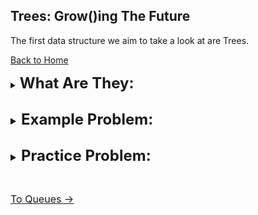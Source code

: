 ## Trees: Grow()ing The Future

The first data structure we aim to take a look at are Trees.

[Back to Home](0-welcome.md)

<details>
<summary><font size=5><b>What Are They:</b></summary>

<font size=3><b>How Do They Work:</b>

> A Tree is often used for analyzing a collection of data in a type  of order that can show relativity. For example a family tree shows the relation of parent to child. The tree utilizes a range of basic functions that allow for efficiency in application. These functions include a getroot, insert/add, find, delete, and a print.

> One might ask why is their a print function within the tree-based function when one already exists for Python. The answer is, "the same reason the find function is dynamic". When we possess a tree of data their will be a root with it's many existing nodes and leafs that make up the tree. Whenever we want to find something on the tree we need to determine the best type of search in order to more efficiently find the desired node. This could be a depth-first, breadth-first, or a simple traversel of the tree. The differences being do I search through each branch starting left or right side, or do I check each layer before moving to the next.

> The best example of these is relative of an example below mentioning a family tree and a championship bracket. If I follow the champion as my root and want to find the path they took in each match to win the tournament, then I could do a breadth-first as I only need to find which of the two nodes is the champion and then move down that corresponding branch. In a family tree we usually will use a depth-first as we are moving or seeking out the leaf node's lineage through the family tree. There are more options for these searches but these will suffice for now in understanding.

> The print function will follow a similar theme as do I want each branch to print out first, or just go from left-to-right (or vice-versa) printing every node along the way. We need to define or use the defined tree-based print to reference the node data and print off for us in the order we seek to see the data. If I want to print off my branch in geneology going from me to each of my grandparents, then I might need to define a reverse bread-first, or a breadth-last if you will, that would print me, then my mother/father, then my mother's mother/father, and father's mother/father. This can become tedious so often the tree is used in conjunction* with another data structure for storing these values as they are found and then just printing off that structure.

*\* -There is an axample of this beneficial combinations in the conclusion*

![Tree](Images/Tree.jpg)

<font size=3><b>Why Use Them:</b>

> Before the info dump below the main resaon a Tree is useful is for displaying the parent/child relationship between nodes. This goal is what drive the BIg(O) notation of O(log_2^N) This equation is O() of log base 2 of N. The N being the number of cycles in the function. The search function is shown as this Big(O) notation and is shown in usefulness when a small value such as 1 or 2 is inputed. If only 1 cycle is needed then we are already at the root and that is what is sought. If 2 layers are needed then it will cycle through once from the root. The binary search tree allows for a much easier time of search and insert if the tree is a feasible data structure for the data set. Then the enqueue and dequeue are simply O(1) as it is just the act of placing and removing.

> Now, trees serve as a way of sorting information in order to anlayze factors relating to the data set. A few of these examples include a family tree in geneology or a championship bracket. Though a bracket is an inverted tree it could be analyzed from the winner down until each leaf is found representing every participant within the challenge. The family tree will show relation of node to leaf or parent to child through each generation until the eventual top is reached. This in most belief's goes to Adam and Eve as the first humans. More immediate however parents and grandparents direct lines show one branch of the tree leading to a leaf whether that be you or your posterity so forth.

> Because of this straightforward lineage that occurs in a tree is it much easier to insert and delete from a tree. Though I hope you don't delete someone from your family tree whenever a new child is born they are immediately attached as a leaf to the respective parents node. Similarly, searching is considerably faster as if we want to see who the champion faced in the second or even first match we can simply trace down the branch following the champion until that layer or level in the tree we seek.

> Finding a great-great-great-grandparent can be just as easy and fast, assuming the tree is completed in some of its glory. We start at the leaf/child we want to know the great-great-great-grandparent of and then walk up each edge or link from parents to the parents of the parents and so forth until the desired node is located.


<font size=3><b>Limitations:</b>

> Alright, I admit. A family tree and champion's bracket aren't always considered true trees in the definition of the data structure, they exhibit many of the core qualities and strengths of them. In inverse analization, however, a tree data structure can be limited by computing power or simply the way it is built in the program. Their may only be room for 2 children nodes on each parent node. The tree can be unbalanced if the wrong root is picked and the tree is left unbalanced. This causes extra unnecessary computing power to be consumed. Without babysitting of the tree it can fail just as swiftly as it can assist for good in a program.

> Depending on the versality of the program and what is needed from a data structure it might be more beneficial to pick something like a map, linked list, or dictionary structure. However if the goal is to continue to build layer by layer forever such as the family tree for geneological research it may be more beneficial to use a tree and encorporate the necessary overhead in order to maintain the tree and the various nodes encorporated.
</details>
<br>
</details>

<details>
<summary><font size=5><b>Example Problem:</b></summary>
<font size=3><br>

> Only breifly hinted at above Trees obviously utilize recursion. It is possible to use the tree without but to save computational power this is the most efficient method. For the Practice Problem we will utilize recursion to solve a search through a BST, or Binary Search Tree. For this problem we will just address basic recursion for implementing the insert function. To begin we have the in initial insert function that is called in the use of the tree which will then reference a recursive _insert() function.

```python
def insert(self, data):
        """
        Insert 'data' into the BST.  If the BST
        is empty, then set the root equal to the new 
        node.  Otherwise, use _insert to recursively
        find the location to insert.
        """
        if self.root is None:
            self.root = BST.Node(data)
        elif data in tree:
          return
        else:
            self._insert(data, self.root)  # Start at the root
```

<details>
<summary><b>Problem:</b></summary>

*\* This function was taken from a previous assignment completed for CSE 212*

> Before we implement a full BST for the tree walk through each comment and try to visualize as we attempt to insert an item into the tree. As mentioned above, for this insert we will analyze a current node and move down the tree checking whether it should be on the left or right of the current node and if there is an empty spot to place the new node.

```python
    def _insert(self, data, node):
        """
        This function will look for a place to insert a node
        with 'data' inside of it.  The current sub-tree is
        represented by 'node'.  This function is intended to be
        called the first time by the insert function.
        """
        # The data belongs on the left side.

        # We found an empty spot

        # Need to keep looking.  Call _insert
        # recursively on the left sub-tree.

        # The data belongs on the right side.

        # We found an empty spot

        # Need to keep looking.  Call _insert
        # recursively on the right sub-tree.

```
</details>

<details>
<summary><font size=3><b>Solution:</b></summary>

*\* This function was taken from a previous assignment completed for CSE 212*

> Now see how the insert will take a data and current node. These values are checked and then we move either left or right down a tree. That place is then checked if it is empty or not. If not then recursion is implemented by calling the _insert(data, current node). This will then repeat the process until an empty spot for the new node is found.

```python
    def _insert(self, data, node):
        """
        This function will look for a place to insert a node
        with 'data' inside of it.  The current sub-tree is
        represented by 'node'.  This function is intended to be
        called the first time by the insert function.
        """
        if data < node.data:
            # The data belongs on the left side.
            if node.left is None:
                # We found an empty spot
                node.left = BST.Node(data)
            else:
                # Need to keep looking.  Call _insert
                # recursively on the left sub-tree.
                self._insert(data, node.left)
        else:
            # The data belongs on the right side.
            if node.right is None:
                # We found an empty spot
                node.right = BST.Node(data)
            else:
                # Need to keep looking.  Call _insert
                # recursively on the right sub-tree.
                self._insert(data, node.right)
```
</details>

</details>
<br>

<details>
<summary><font size=5><b>Practice Problem:</b></summary>
<font size=3><br>

> Below is a practice problem that will ask you to implement a reverse travers through a tree and then print off the tree. When following the instruction visualize how the tree works. If needed comment out some of the inserts and experiement how the tree will organize where they need to be similar to how we discussed a family tree how the child/leaf will simply be attached below their corresponding parent node.
<details>
<summary><b>Problem:</b></summary>
<br>

[Code For Practice Problem](Python%20Files/Trees-Prob.py)

```python
class Tree:
  
  class Node:

    def __init__(self, data, left=None, right=None):
      self.left = left
      self.right = right
      self.data = data
  
  def __init__(self):
    self.root = None
 
  def insert(self, data):
    """
    Insert
    """
    if self.root is None:
        self.root = Tree.Node(data)
    elif data in tree:
      return
    else:
        self._insert(data, self.root)

  def _insert(self, data, node):
    """
    Insert recursion
    """
    if data < node.data:
      if node.left is None:
        node.left = Tree.Node(data)
      else:
        self._insert(data, node.left)
    else:
      if node.right is None:
        node.right = Tree.Node(data)
      else:
        self._insert(data, node.right)
  

  def __iter__(self):
    """
    Perform a forward traversal
    """
    yield from self._traverse_forward(self.root)

  def _traverse_forward(self, node):
    if node is not None:
      yield from self._traverse_forward(node.left)
      yield node.data
      yield from self._traverse_forward(node.right)


  def __reversed__(self):
    """
    Perform a reversed forward traversal (reversed in-order traversal)

    """

  def _traverse_backward(self, node):
    """
    Does a backwards traversal (reverse in-order traversal).  
    """
  

tree = Tree()
tree.insert(5)
tree.insert(3)
tree.insert(7)

print("Forward (Left -> Right)")
for x in tree:
    print(x)

##############################################################################
# Problems To Solve
##############################################################################    

"""
This is the first step in the problem. 
Implement the reverse/traverse-backward functions.
"""
print("Forward (Right -> Left)")
for x in reversed(tree):
    print(x)

"""
After the traverse backward is implemented add this set to the existing tree.
After the values are inserted print the countdown.
"""
nlist = (4, 6, 2, 8, 1, 9)

# Insert the values of the list into the tree

# Print the Countdown
print("\nCountdown to Take-Off")
```

</details>
<details>
<summary><font size=3><b>Solution:</b></summary>
<br>

[Code For Solution](Python%20Files/Trees-Sol.py)

```python
class Tree:
  
  class Node:

    def __init__(self, data, left=None, right=None):
      self.left = left
      self.right = right
      self.data = data
  
  def __init__(self):
    self.root = None
 
  def insert(self, data):
    """
    Insert
    """
    if self.root is None:
        self.root = Tree.Node(data)
    elif data in tree:
      return
    else:
        self._insert(data, self.root)

  def _insert(self, data, node):
    """
    Insert recursion
    """
    if data < node.data:
      if node.left is None:
        node.left = Tree.Node(data)
      else:
        self._insert(data, node.left)
    else:
      if node.right is None:
        node.right = Tree.Node(data)
      else:
        self._insert(data, node.right)
  
  def __iter__(self):
    """
    Perform a forward traversal
    """

    yield from self._traverse_forward(self.root)

  def _traverse_forward(self, node):
    if node is not None:
      yield from self._traverse_forward(node.left)
      yield node.data
      yield from self._traverse_forward(node.right)

  def __reversed__(self):
    """
    Perform a reversed forward traversal (reversed in-order traversal)

    """        
    yield from self._traverse_backward(self.root)

  def _traverse_backward(self, node):
    """
    Does a backwards traversal (reverse in-order traversal).  
    """
    if node is not None:
      yield from self._traverse_backward(node.right)
      yield node.data
      yield from self._traverse_backward(node.left)
  

tree = Tree()
tree.insert(5)
tree.insert(3)
tree.insert(7)

print("Forward (Left -> Right)")
for x in tree:
    print(x)

"""
This is the first step in the problem. 
Implement the reverse/traverse-backward functions.
"""
print("\nForward (Right -> Left)")
for x in reversed(tree):
    print(x)

"""
After the traverse backward is implemented add this set to the existing tree.
Then implement the traverse backward print for it to print 9, 8, 7, 6, 5, 4, 3, 2, 1
"""
nlist = (4, 6, 2, 8, 1, 9)

for i in nlist:
  tree.insert(i)

print("\nCountdown to Take-Off")
for x in reversed(tree):
    print(x)
```

</details>
</details>
</br>

[To Queues ->](2-topic.md)